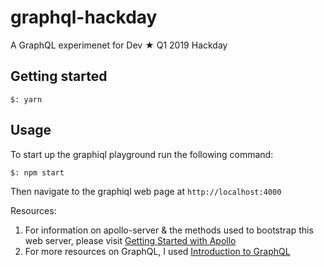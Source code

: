 # graphql-hackday
A GraphQL experimenet for Dev ★ Q1 2019 Hackday

## Getting started
```
$: yarn
```

## Usage
To start up the graphiql playground run the following command:
```
$: npm start
```
Then navigate to the graphiql web page at `http://localhost:4000`

Resources:
1. For information on apollo-server & the methods used to bootstrap this web server, please visit [Getting Started with Apollo](https://www.apollographql.com/docs/apollo-server/getting-started.html)
1. For more resources on GraphQL, I used [Introduction to GraphQL](https://graphql.org/learn/)
